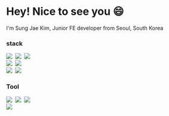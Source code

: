 <h1>Hey! Nice to see you 😄</h1>
<p>I'm Sung Jae Kim, Junior FE developer from Seoul, South Korea</p>


<h3>stack</h3>
<div>
  <img src="https://img.shields.io/badge/javascript-F7DF1E.svg?style=flat&logo=javascript&logoColor=white" />&nbsp
  <img src="https://img.shields.io/badge/typescript-007ACC.svg?style=flat&logo=typescript&logoColor=white" />&nbsp
  <img src="https://img.shields.io/badge/react-20232a.svg?style=flat&logo=react&logoColor=61DAFB" />&nbsp
</div>

<div>
  <img src="https://img.shields.io/badge/styled--components-DB7093?style=flat&logo=styled-components&logoColor=ffd35b" />&nbsp
  <img src="https://img.shields.io/badge/SCSS-%23CC6670?style=flat&logo=sass&logoColor=ffd35b" />&nbsp
</div>

<div>
  <img src="https://img.shields.io/badge/React%20Query-FF4154?style=flat&logo=react%20query&logoColor=white" />&nbsp
  <img src="https://img.shields.io/badge/Recoil-3578E5?style=flat&logo=recoil&logoColor=white" />&nbsp
</div>

<h3>Tool</h3>
<div>
  <img src="https://img.shields.io/badge/git-F05033.svg?style=flat&logo=git&logoColor=white" />&nbsp
  <img src="https://img.shields.io/badge/Notion-F3F3F3.svg?style=flat&logo=notion&logoColor=black" />&nbsp
  <img src="https://img.shields.io/badge/figma-F24E1E.svg?style=flat&logo=figma&logoColor=white" />&nbsp
</div>
<div>
  <img src="https://capsule-render.vercel.app/api?type=waving&color=4d4dff&height=100&section=footer" />
</div>

<!--
**JMTcord/JMTcord** is a ✨ _special_ ✨ repository because its `README.md` (this file) appears on your GitHub profile.

Here are some ideas to get you started:

- 🔭 I’m currently working on ...
- 🌱 I’m currently learning ...
- 👯 I’m looking to collaborate on ...
- 🤔 I’m looking for help with ...
- 💬 Ask me about ...
- 📫 How to reach me: ...
- 😄 Pronouns: ...
- ⚡ Fun fact: ...
-->
